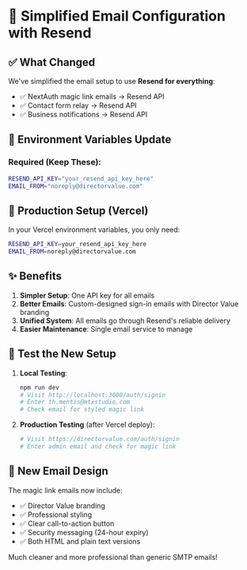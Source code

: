 # 📧 Simplified Email Configuration with Resend

## ✅ What Changed

We've simplified the email setup to use **Resend for everything**:
- ✅ NextAuth magic link emails → Resend API
- ✅ Contact form relay → Resend API  
- ✅ Business notifications → Resend API

## 🔧 Environment Variables Update

### Required (Keep These):
```bash
RESEND_API_KEY="your_resend_api_key_here"
EMAIL_FROM="noreply@directorvalue.com"
```

## 🚀 Production Setup (Vercel)

In your Vercel environment variables, you only need:

```bash
RESEND_API_KEY=your_resend_api_key_here
EMAIL_FROM=noreply@directorvalue.com
```

## ✨ Benefits

1. **Simpler Setup**: One API key for all emails
2. **Better Emails**: Custom-designed sign-in emails with Director Value branding
3. **Unified System**: All emails go through Resend's reliable delivery
4. **Easier Maintenance**: Single email service to manage

## 🎯 Test the New Setup

1. **Local Testing**:
   ```bash
   npm run dev
   # Visit http://localhost:3000/auth/signin
   # Enter th.mentis@mtxstudio.com
   # Check email for styled magic link
   ```

2. **Production Testing** (after Vercel deploy):
   ```bash
   # Visit https://directorvalue.com/auth/signin
   # Enter admin email and check for magic link
   ```

## 📧 New Email Design

The magic link emails now include:
- ✅ Director Value branding
- ✅ Professional styling
- ✅ Clear call-to-action button
- ✅ Security messaging (24-hour expiry)
- ✅ Both HTML and plain text versions

Much cleaner and more professional than generic SMTP emails!
